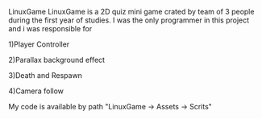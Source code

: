 LinuxGame
LinuxGame is a 2D quiz mini game crated by team of 3 people during the first year of studies. I was the only programmer in this project and i was responsible for

1)Player Controller

2)Parallax background effect

3)Death and Respawn

4)Camera follow

My code is available by path "LinuxGame -> Assets -> Scrits"
